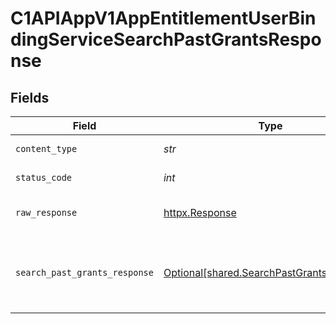 # C1APIAppV1AppEntitlementUserBindingServiceSearchPastGrantsResponse


## Fields

| Field                                                                                             | Type                                                                                              | Required                                                                                          | Description                                                                                       |
| ------------------------------------------------------------------------------------------------- | ------------------------------------------------------------------------------------------------- | ------------------------------------------------------------------------------------------------- | ------------------------------------------------------------------------------------------------- |
| `content_type`                                                                                    | *str*                                                                                             | :heavy_check_mark:                                                                                | HTTP response content type for this operation                                                     |
| `status_code`                                                                                     | *int*                                                                                             | :heavy_check_mark:                                                                                | HTTP response status code for this operation                                                      |
| `raw_response`                                                                                    | [httpx.Response](https://www.python-httpx.org/api/#response)                                      | :heavy_check_mark:                                                                                | Raw HTTP response; suitable for custom response parsing                                           |
| `search_past_grants_response`                                                                     | [Optional[shared.SearchPastGrantsResponse]](../../models/shared/searchpastgrantsresponse.md)      | :heavy_minus_sign:                                                                                | The SearchPastGrantsRequest message contains a list of results and a nextPageToken if applicable. |